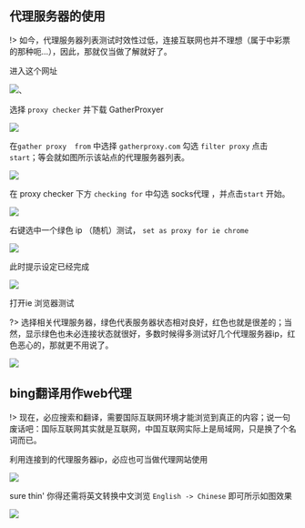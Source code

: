 ## 代理服务器的使用

!> 如今，代理服务器列表测试时效性过低，连接互联网也并不理想（属于中彩票的那种呃...），因此，那就仅当做了解就好了。

进入这个网址

![](https://i.postimg.cc/bJ7bFNmk/Snipaste-2019-06-14-13-24-29.png)、

选择 `proxy checker` 并下载 GatherProxyer

![](https://i.postimg.cc/T1cwqRFR/Snipaste-2019-06-14-13-25-26.png)

在`gather proxy  from` 中选择 `gatherproxy.com` 勾选 `filter proxy` 点击 `start`；等会就如图所示该站点的代理服务器列表。

![](https://i.postimg.cc/FK1DMzVB/Snipaste-2019-06-14-13-54-a28.png)


在 proxy checker 下方 `checking for` 中勾选 socks代理 ，并点击`start` 开始。

![](https://i.postimg.cc/bvJp4xMf/Snipaste-2019-06-14-14-01-15asd.png)


右键选中一个绿色 ip （随机）测试， `set as proxy for ie chrome`

![](https://i.postimg.cc/sgWNxvhG/Snipaste-2019-06-14-14-10-32.png)

此时提示设定已经完成

![](https://i.postimg.cc/sXbn3zg4/Snipaste-2019-06-14-14-14-23.png)


打开ie 浏览器测试

?> 选择相关代理服务器，绿色代表服务器状态相对良好，红色也就是很差的；当然，显示绿色也未必连接状态就很好，多数时候得多测试好几个代理服务器ip，红色恶心的，那就更不用说了。

![](https://i.postimg.cc/Gh04ymgn/Snipaste-2019-06-14-14-37-09.png)

## bing翻译用作web代理

!> 现在，必应搜索和翻译，需要国际互联网环境才能浏览到真正的内容；说一句废话吧：国际互联网其实就是互联网，中国互联网实际上是局域网，只是换了个名词而已。

利用连接到的代理服务器ip，必应也可当做代理网站使用

![](https://i.postimg.cc/25zMtC1q/Snipaste-2019-06-14-14-22-00.png)

sure thin' 你得还需将英文转换中文浏览 `English -> Chinese` 即可所示如图效果

![](https://i.postimg.cc/pdSTVcbB/Snipaste-2019-06-14-14-29-20.png)

